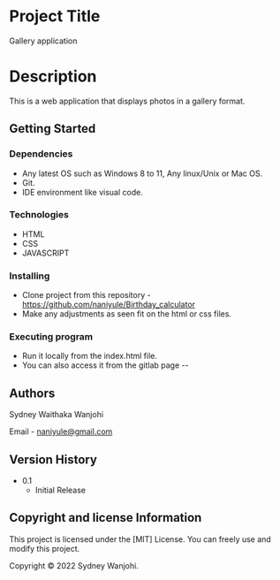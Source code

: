 # Project Title

Gallery application

# Description

This is a web application that displays photos in a gallery format.

## Getting Started

### Dependencies

- Any latest OS such as Windows 8 to 11, Any linux/Unix or Mac OS.
- Git.
- IDE environment like visual code.

### Technologies

- HTML
- CSS
- JAVASCRIPT

### Installing

- Clone project from this repository - https://github.com/naniyule/Birthday_calculator
- Make any adjustments as seen fit on the html or css files.

### Executing program

- Run it locally from the index.html file.
- You can also access it from the gitlab page -- 

## Authors

Sydney Waithaka Wanjohi

Email - naniyule@gmail.com

## Version History

- 0.1
  - Initial Release

## Copyright and license Information

This project is licensed under the [MIT] License. You can freely use and modify this project.

Copyright © 2022 Sydney Wanjohi.
